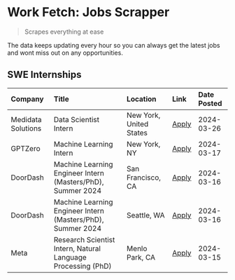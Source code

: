 # Work Fetch: Jobs Scrapper
> Scrapes everything at ease

The data keeps updating every hour so you can always get the latest jobs and wont miss out on any opportunities.

## SWE Internships
<!--START_SECTION:workfetch-->
| Company            | Title                                                        | Location                | Link                                                                                                                                                                                                                                                                 | Date Posted   |
|:-------------------|:-------------------------------------------------------------|:------------------------|:---------------------------------------------------------------------------------------------------------------------------------------------------------------------------------------------------------------------------------------------------------------------|:--------------|
| Medidata Solutions | Data Scientist Intern                                        | New York, United States | [Apply](https://www.linkedin.com/jobs/view/data-scientist-intern-at-medidata-solutions-3810253704?position=8&pageNum=0&refId=YvYNxHx1j1P4IEYHoLJi9Q%3D%3D&trackingId=c%2FiGBRWXFjOA8gv6i7j5Rw%3D%3D&trk=public_jobs_jserp-result_search-card)                        | 2024-03-26    |
| GPTZero            | Machine Learning Intern                                      | New York, NY            | [Apply](https://www.linkedin.com/jobs/view/machine-learning-intern-at-gptzero-3860723963?position=7&pageNum=0&refId=YvYNxHx1j1P4IEYHoLJi9Q%3D%3D&trackingId=0Y1TQxIJKXfo8KEdtDHoOw%3D%3D&trk=public_jobs_jserp-result_search-card)                                   | 2024-03-17    |
| DoorDash           | Machine Learning Engineer Intern (Masters/PhD), Summer 2024  | San Francisco, CA       | [Apply](https://www.linkedin.com/jobs/view/machine-learning-engineer-intern-masters-phd-summer-2024-at-doordash-3736457737?position=2&pageNum=0&refId=YvYNxHx1j1P4IEYHoLJi9Q%3D%3D&trackingId=JLcYGXaJa4T5PboaNLFq1g%3D%3D&trk=public_jobs_jserp-result_search-card) | 2024-03-16    |
| DoorDash           | Machine Learning Engineer Intern (Masters/PhD), Summer 2024  | Seattle, WA             | [Apply](https://www.linkedin.com/jobs/view/machine-learning-engineer-intern-masters-phd-summer-2024-at-doordash-3736455966?position=3&pageNum=0&refId=YvYNxHx1j1P4IEYHoLJi9Q%3D%3D&trackingId=Ily30KDM7XXp5BnMn8vTPQ%3D%3D&trk=public_jobs_jserp-result_search-card) | 2024-03-16    |
| Meta               | Research Scientist Intern, Natural Language Processing (PhD) | Menlo Park, CA          | [Apply](https://www.linkedin.com/jobs/view/research-scientist-intern-natural-language-processing-phd-at-meta-3858718375?position=9&pageNum=0&refId=YvYNxHx1j1P4IEYHoLJi9Q%3D%3D&trackingId=QAa4mAHK6yLeUIVf4ekD9g%3D%3D&trk=public_jobs_jserp-result_search-card)    | 2024-03-15    |
<!--END_SECTION:workfetch-->
